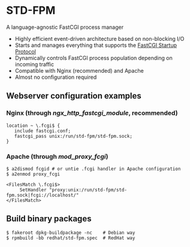 STD-FPM
=============
A language-agnostic FastCGI process manager
* Highly efficient event-driven architecture based on non-blocking I/O
* Starts and manages everything that supports the [FastCGI Startup Protocol](https://www.mit.edu/~yandros/doc/specs/fcgi-spec.html#S2.2)
* Dynamically controls FastCGI process population depending on incoming traffic
* Compatible with Nginx (recommended) and Apache
* Almost no configuration required

## Webserver configuration examples

### Nginx (through *ngx_http_fastcgi_module*, recommended)
```nohighlight
location ~ \.fcgi$ {
   include fastcgi.conf;
   fastcgi_pass unix:/run/std-fpm/std-fpm.sock;
}
```

### Apache (through *mod_proxy_fcgi*)
```nohighlight
$ a2dismod fcgid # or untie .fcgi handler in Apache configuration
$ a2enmod proxy_fcgi
```

```nohighlight
<FilesMatch \.fcgi$>
     SetHandler "proxy:unix:/run/std-fpm/std-fpm.sock|fcgi://localhost/"
</FilesMatch>
```

## Build binary packages
```nohighlight
$ fakeroot dpkg-buildpackage -nc    # Debian way
$ rpmbuild -bb redhat/std-fpm.spec  # RedHat way
```

